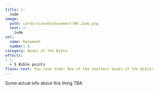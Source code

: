 ```yaml
---
title: |-
  Jude
image: 
  path: cards/scanned/basement/08 Jude.png
  text: |-
    Jude
set:
  name: Basement
  number: 8
category: Books of the Bible
effects: 
- |-
  + 5 Bible points
flavor-text: You read Jude! One of the shortest books of the Bible!
---
```

Some actual info about this thing TBA.
